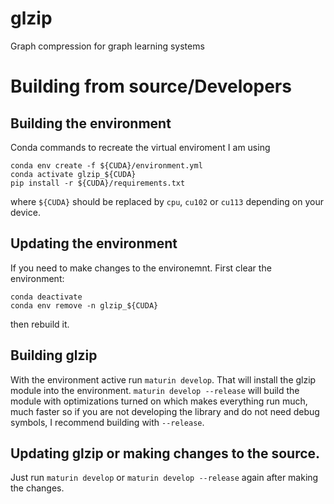 # glzip

Graph compression for graph learning systems

# Building from source/Developers

## Building the environment

Conda commands to recreate the virtual enviroment I am using

    conda env create -f ${CUDA}/environment.yml
    conda activate glzip_${CUDA}
    pip install -r ${CUDA}/requirements.txt

where `${CUDA}` should be replaced by `cpu`, `cu102` or `cu113` depending
on your device.

## Updating the environment

If you need to make changes to the environemnt. First clear the environment:

    conda deactivate
    conda env remove -n glzip_${CUDA}

then rebuild it.

## Building glzip

With the environment active run `maturin develop`. That will install
the glzip module into the environment. `maturin develop --release` will build the
module with optimizations turned on which makes everything run much, much faster so
if you are not developing the library and do not need debug symbols, I recommend building
with `--release`.

## Updating glzip or making changes to the source.

Just run `maturin develop` or `maturin develop --release` again after making the changes. 
